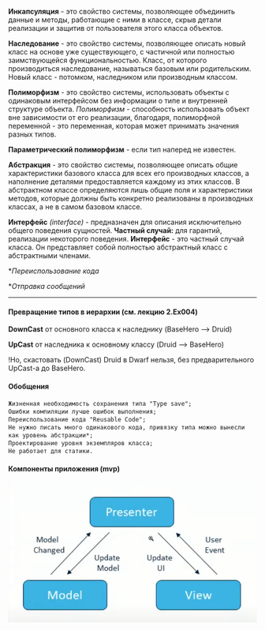 **Инкапсуляция** - это свойство системы, позволяющее объединить данные и методы, работающие с ними в классе, скрыв детали реализации и защитив от пользователя этого класса объектов.

**Наследование** - это свойство системы, позволяющее описать новый класс на основе уже существующего, с частичной или полностью заимствующейся функциональностью.
Класс, от которого производиться наследование, называться базовым или родительским.
Новый класс - потомком, наследником или производным классом.

**Полиморфизм** - это свойство системы, использовать объекты с одинаковым интерфейсом без информации о типе и внутренней структуре объекта.
*Полиморфизм* - способность использовать объект вне зависимости от его реализации, благодаря, полиморфной переменной - это переменная, которая может принимать значения разных типов.

**Параметрический полиморфизм** - если тип наперед не известен.


**Абстракция** - это свойство системы, позволяющее описать общие характеристики базового класса для всех его производных классов, а наполнение деталями предоставляется каждому из этих классов.
В абстрактном классе определяются лишь общие поля и характеристики методов, которые должны быть конкретно реализованы в производных классах, а не в самом базовом классе.

**Интерфейс** *(interface)* - предназначен для описания исключительно общего поведения сущностей. **Частный случай:** для гарантий, реализации некоторого поведения.
**Интерфейс** - это частный случай класса. Он представляет собой полностью абстрактный класс с абстрактными членами.

**Переиспользование кода*

**Отправка сообщений*
___

#### Превращение типов в иерархии (см. лекцию 2.Ex004)
**DownCast** от основного класса к наследнику (BaseHero --> Druid)

**UpCast** от наследника к основному классу (Druid --> BaseHero) 

!Но, скастовать (DownCast) Druid в Dwarf нельзя, без предварительного UpCast-а до BaseHero.


#### Обобщения
```text
Жизненная необходимость сохранения типа "Type save";
Ошибки компиляции лучше ошибок выполнения;
Переиспользование кода "Reusable Code";
Не нужно писать много одинакового кода, привязку типа можно вынесли как уровень абстракции*;
Проектирование уровня экземпляров класса;
Не работает для статики.
```
 
#### Компоненты приложения (mvp)
![components](components.png "components")
